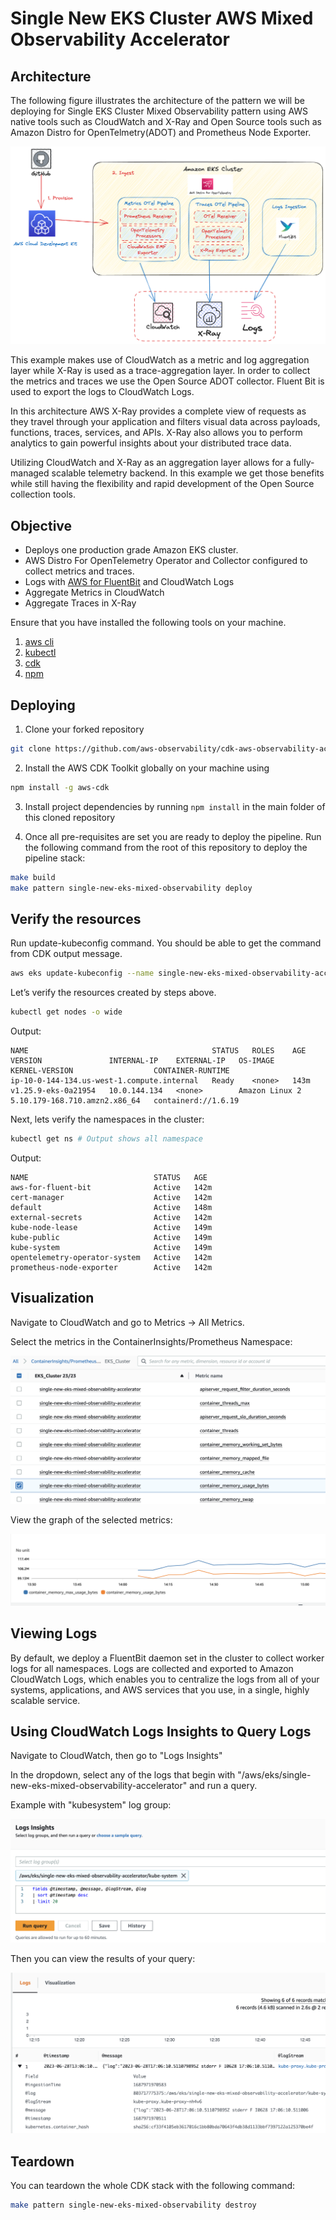 # Single New EKS Cluster AWS Mixed Observability Accelerator

## Architecture

The following figure illustrates the architecture of the pattern we will be deploying for Single EKS Cluster Mixed Observability pattern using AWS native tools such as CloudWatch and X-Ray and Open Source tools such as Amazon Distro for OpenTelmetry(ADOT) and Prometheus Node Exporter.

![Architecture](../images/mixed-diagram.png)

This example makes use of CloudWatch as a metric and log aggregation layer while X-Ray is used as a trace-aggregation layer. In order to collect the metrics and traces we use the Open Source ADOT collector. Fluent Bit is used to export the logs to CloudWatch Logs.

In this architecture AWS X-Ray provides a complete view of requests as they travel through your application and filters visual data across payloads, functions, traces, services, and APIs. X-Ray also allows you to perform analytics to gain powerful insights about your distributed trace data.

Utilizing CloudWatch and X-Ray as an aggregation layer allows for a fully-managed scalable telemetry backend. In this example we get those benefits while still having the flexibility and rapid development of the Open Source collection tools.

## Objective

- Deploys one production grade Amazon EKS cluster.
- AWS Distro For OpenTelemetry Operator and Collector configured to collect metrics and traces.
- Logs with [AWS for FluentBit](https://github.com/aws/aws-for-fluent-bit) and CloudWatch Logs
- Aggregate Metrics in CloudWatch
- Aggregate Traces in X-Ray

Ensure that you have installed the following tools on your machine.

1. [aws cli](https://docs.aws.amazon.com/cli/latest/userguide/install-cliv2.html)
2. [kubectl](https://Kubernetes.io/docs/tasks/tools/)
3. [cdk](https://docs.aws.amazon.com/cdk/v2/guide/getting_started.html#getting_started_install)
4. [npm](https://docs.npmjs.com/cli/v8/commands/npm-install)

## Deploying

1. Clone your forked repository

```sh
git clone https://github.com/aws-observability/cdk-aws-observability-accelerator.git
```

2. Install the AWS CDK Toolkit globally on your machine using

```bash
npm install -g aws-cdk
```

3. Install project dependencies by running `npm install` in the main folder of this cloned repository

4. Once all pre-requisites are set you are ready to deploy the pipeline. Run the following command from the root of this repository to deploy the pipeline stack:

```bash
make build
make pattern single-new-eks-mixed-observability deploy
```

## Verify the resources

Run update-kubeconfig command. You should be able to get the command from CDK output message.

```bash
aws eks update-kubeconfig --name single-new-eks-mixed-observability-accelerator --region <your region> --role-arn arn:aws:iam::xxxxxxxxx:role/single-new-eks-opensource-singleneweksopensourceob-82N8N3BMJYYI
```

Let’s verify the resources created by steps above.

```bash
kubectl get nodes -o wide
```

Output:

```console
NAME                                         STATUS   ROLES    AGE    VERSION               INTERNAL-IP    EXTERNAL-IP   OS-IMAGE         KERNEL-VERSION                  CONTAINER-RUNTIME
ip-10-0-144-134.us-west-1.compute.internal   Ready    <none>   143m   v1.25.9-eks-0a21954   10.0.144.134   <none>        Amazon Linux 2   5.10.179-168.710.amzn2.x86_64   containerd://1.6.19
```

Next, lets verify the namespaces in the cluster:

```bash
kubectl get ns # Output shows all namespace
```

Output:

```console
NAME                            STATUS   AGE
aws-for-fluent-bit              Active   142m
cert-manager                    Active   142m
default                         Active   148m
external-secrets                Active   142m
kube-node-lease                 Active   149m
kube-public                     Active   149m
kube-system                     Active   149m
opentelemetry-operator-system   Active   142m
prometheus-node-exporter        Active   142m
```

## Visualization

Navigate to CloudWatch and go to Metrics -> All Metrics.

Select the metrics in the ContainerInsights/Prometheus Namespace:

![metric selectrion](../images/mixed-metrics.png)

View the graph of the selected metrics:

![metric graph](../images/mixed-graph.png)

## Viewing Logs

By default, we deploy a FluentBit daemon set in the cluster to collect worker logs for all namespaces. Logs are collected and exported to Amazon CloudWatch Logs, which enables you to centralize the logs from all of your systems, applications,
and AWS services that you use, in a single, highly scalable service.

## Using CloudWatch Logs Insights to Query Logs

Navigate to CloudWatch, then go to "Logs Insights"

In the dropdown, select any of the logs that begin with "/aws/eks/single-new-eks-mixed-observability-accelerator" and run a query.

Example with "kubesystem" log group:

![logs-query](../images/mixed-query.png)

Then you can view the results of your query:

![logs-results](../images/mixed-log-results.png)

## Teardown

You can teardown the whole CDK stack with the following command:

```bash
make pattern single-new-eks-mixed-observability destroy
```


